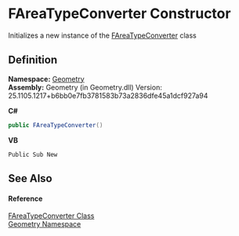 # FAreaTypeConverter Constructor


Initializes a new instance of the <a href="f2a71188-38b9-91b8-8b4c-85d1b6d04d19.md">FAreaTypeConverter</a> class



## Definition
**Namespace:** <a href="eb409b48-e279-bdb4-daf3-3196b72d55a2.md">Geometry</a>  
**Assembly:** Geometry (in Geometry.dll) Version: 25.1105.1217+b6bb0e7fb3781583b73a2836dfe45a1dcf927a94

**C#**
``` C#
public FAreaTypeConverter()
```
**VB**
``` VB
Public Sub New
```



## See Also


#### Reference
<a href="f2a71188-38b9-91b8-8b4c-85d1b6d04d19.md">FAreaTypeConverter Class</a>  
<a href="eb409b48-e279-bdb4-daf3-3196b72d55a2.md">Geometry Namespace</a>  
